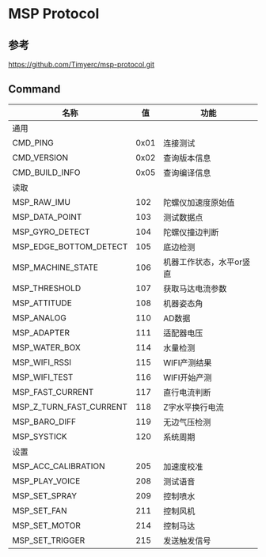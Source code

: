 # MSP Protocol

## 参考

https://github.com/Timyerc/msp-protocol.git

## Command

| 名称 | 值 | 功能 |
| ----------- | ----------- |  ----------- |
| 通用 |
| CMD_PING | 0x01 | 连接测试 |
| CMD_VERSION | 0x02 | 查询版本信息 |
| CMD_BUILD_INFO | 0x05 | 查询编译信息 |
| 读取 |
| MSP_RAW_IMU | 102 | 陀螺仪加速度原始值 |
| MSP_DATA_POINT | 103 | 测试数据点 |
| MSP_GYRO_DETECT | 104 | 陀螺仪撞边判断 |
| MSP_EDGE_BOTTOM_DETECT | 105 | 底边检测 |
| MSP_MACHINE_STATE | 106 | 机器工作状态，水平or竖直 |
| MSP_THRESHOLD | 107 | 获取马达电流参数 |
| MSP_ATTITUDE | 108 | 机器姿态角 |
| MSP_ANALOG | 110 | AD数据 |
| MSP_ADAPTER | 111 | 适配器电压 |
| MSP_WATER_BOX | 114 | 水量检测 |
| MSP_WIFI_RSSI | 115 | WIFI产测结果 |
| MSP_WIFI_TEST | 116 | WIFI开始产测 |
| MSP_FAST_CURRENT | 117 | 直行电流判断 |
| MSP_Z_TURN_FAST_CURRENT | 118 | Z字水平换行电流 |
| MSP_BARO_DIFF | 119 | 无边气压检测 |
| MSP_SYSTICK | 120 | 系统周期 |
| 设置 |
| MSP_ACC_CALIBRATION | 205 | 加速度校准 |
| MSP_PLAY_VOICE | 208 | 测试语音 |
| MSP_SET_SPRAY | 209 | 控制喷水 |
| MSP_SET_FAN | 211 | 控制风机 |
| MSP_SET_MOTOR | 214 | 控制马达 |
| MSP_SET_TRIGGER | 215 | 发送触发信号 |
